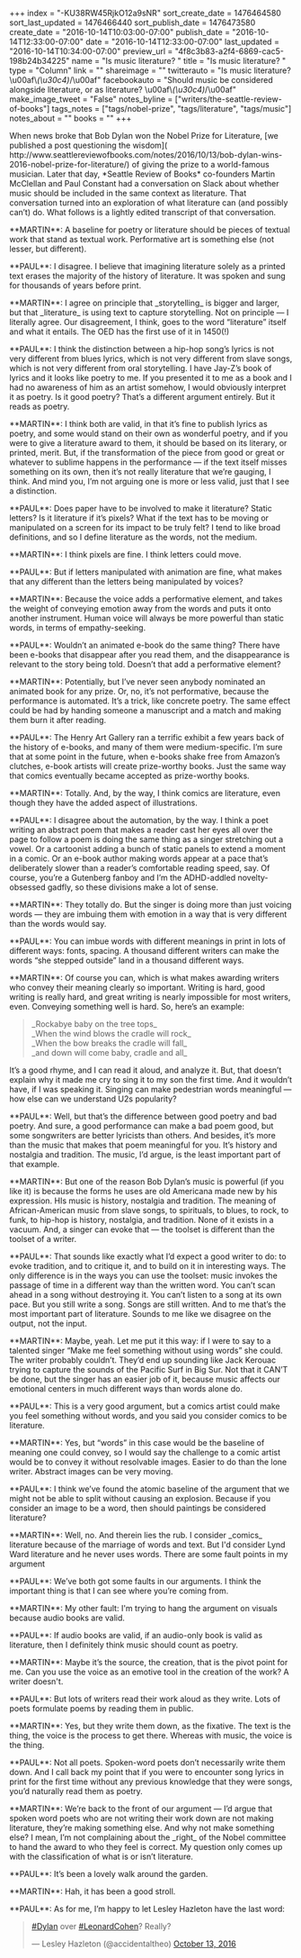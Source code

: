 +++
index = "-KU38RW45RjkO12a9sNR"
sort_create_date = 1476464580
sort_last_updated = 1476466440
sort_publish_date = 1476473580
create_date = "2016-10-14T10:03:00-07:00"
publish_date = "2016-10-14T12:33:00-07:00"
date = "2016-10-14T12:33:00-07:00"
last_updated = "2016-10-14T10:34:00-07:00"
preview_url = "4f8c3b83-a2f4-6869-cac5-198b24b34225"
name = "Is music literature? "
title = "Is music literature? "
type = "Column"
link = ""
shareimage = ""
twitterauto = "Is music literature?  \u00af\\_(\u30c4)_/\u00af"
facebookauto = "Should music be considered alongside literature, or as literature?  \u00af\\_(\u30c4)_/\u00af"
make_image_tweet = "False"
notes_byline = ["writers/the-seattle-review-of-books"]
tags_notes = ["tags/nobel-prize", "tags/literature", "tags/music"]
notes_about = ""
books = ""
+++
<p class="intro">When news broke that Bob Dylan won the Nobel Prize for Literature, [we published a post questioning the wisdom]( http://www.seattlereviewofbooks.com/notes/2016/10/13/bob-dylan-wins-2016-nobel-prize-for-literature/) of giving the prize to a world-famous musician. Later that day, *Seattle Review of Books* co-founders Martin McClellan and Paul Constant had a conversation on Slack about whether music should be included in the same context as literature. That conversation turned into an exploration of what literature can (and possibly can’t) do. What follows is a lightly edited transcript of that conversation.</p>

<p class="noindent">**MARTIN**: A baseline for poetry or literature should be pieces of textual work that stand as textual work. Performative art is something else (not lesser, but different).</p>

<p class="noindent">**PAUL**: I disagree. I believe that imagining literature solely as a printed text erases the majority of the history of literature. It was spoken and sung for thousands of years before print. </p>

<p class="noindent">**MARTIN**:  I agree on principle that _storytelling_ is bigger and larger, but that _literature_ is using text to capture storytelling. Not on principle — I literally agree. Our disagreement, I think, goes to the word “literature” itself and what it entails. The OED has the first use of it in 1450(!)</p>

<p class="noindent">**PAUL**: I think the distinction between a hip-hop song’s lyrics is not very different from blues lyrics, which is not very different from slave songs, which is not very different from oral storytelling. I have Jay-Z’s book of lyrics and it looks like poetry to me. If you presented it to me as a book and I had no awareness of him as an artist somehow, I would obviously interpret it as poetry. Is it good poetry? That’s a different argument entirely. But it reads as poetry. </p>

<p class="noindent">**MARTIN**:  I think both are valid, in that it’s fine to publish lyrics as poetry, and some would stand on their own as wonderful poetry, and if you were to give a literature award to them, it should be based on its literary, or printed, merit. But, if the transformation of the piece from good or great or whatever to sublime happens in the performance — if the text itself misses something on its own, then it’s not really literature that we’re gauging, I think. And mind you, I’m not arguing one is more or less valid, just that I see a distinction. </p>

<p class="noindent">**PAUL**:  Does paper have to be involved to make it literature? Static letters?  Is it literature if it’s pixels? What if the text has to be moving or manipulated on a screen for its impact to be truly felt? I tend to like broad definitions, and so I define literature as the words, not the medium. </p>

<p class="noindent">**MARTIN**:  I think pixels are fine. I think letters could move. </p>

<p class="noindent">**PAUL**: But if letters manipulated with animation are fine, what makes that any different than the letters being manipulated by voices? </p>

<p class="noindent">**MARTIN**: Because the voice adds a performative element, and takes the weight of conveying emotion away from the words and puts it onto another instrument. Human voice will always be more powerful than static words, in terms of empathy-seeking. </p>

<p class="noindent">**PAUL**: Wouldn’t an animated e-book do the same thing? There have been e-books that disappear after you read them, and the disappearance is relevant to the story being told. Doesn’t that add a performative element? </p>

<p class="noindent">**MARTIN**: Potentially, but I’ve never seen anybody nominated an animated book for any prize. Or, no, it’s not performative, because the performance is automated. It’s a trick, like concrete poetry. The same effect could be had by handing someone a manuscript and a match and making them burn it after reading. </p>

<p class="noindent">**PAUL**: The Henry Art Gallery ran a terrific exhibit a few years back of the history of e-books, and many of them were medium-specific. I’m sure that at some point in the future, when e-books shake free from Amazon’s clutches, e-book artists will create prize-worthy books. Just the same way that comics eventually became accepted as prize-worthy books. </p>

<p class="noindent">**MARTIN**: Totally. And, by the way, I think comics are literature, even though they have the added aspect of illustrations. </p>

<p class="noindent">**PAUL**:  I disagree about the automation, by the way. I think a poet writing an abstract poem that makes a reader cast her eyes all over the page to follow a poem is doing the same thing as a singer stretching out a vowel. Or a cartoonist adding a bunch of static panels to extend a moment in a comic. Or an e-book author making words appear at a pace that’s deliberately slower than a reader’s comfortable reading speed, say. Of course, you’re a Gutenberg fanboy and I’m the ADHD-addled novelty-obsessed gadfly, so these divisions make a lot of sense. </p>

<p class="noindent">**MARTIN**:  They totally do. But the singer is doing more than just voicing words — they are imbuing them with emotion in a way that is very different than the words would say. </p>

<p class="noindent">**PAUL**: You can imbue words with different meanings in print in lots of different ways: fonts, spacing. A thousand different writers can make the words “she stepped outside” land in a thousand different ways. </p>

<p class="noindent">**MARTIN**: Of course you can, which is what makes awarding writers who convey their meaning clearly so important. Writing is hard, good writing is really hard, and great writing is nearly impossible for most writers, even. Conveying something well is hard. So, here’s an example: </p>

<blockquote><p class="noindent">
_Rockabye baby on the tree tops_<br>
_When the wind blows the cradle will rock_<br>
_When the bow breaks the cradle will fall_<br>
_and down will come baby, cradle and all_</p>
</blockquote>

It’s a good rhyme, and I can read it aloud, and analyze it.  But, that doesn’t explain why it made me cry to sing it to my son the first time. And it wouldn’t have, if I was speaking it. Singing can make pedestrian words meaningful — how else can we understand U2s popularity?

<p class="noindent">**PAUL**:  Well, but that’s the difference between good poetry and bad poetry.  And sure, a good performance can make a bad poem good, but some songwriters are better lyricists than others.  And besides, it’s more than the music that makes that poem meaningful for you. It’s history and nostalgia and tradition. The music, I’d argue, is the least important part of that example. </p>

<p class="noindent">**MARTIN**: But one of the reason Bob Dylan’s music is powerful (if you like it) is because the forms he uses are old Americana made new by his expression. HIs music is history, nostalgia and tradition. The meaning of African-American music from slave songs, to spirituals, to blues, to rock, to funk, to hip-hop is history, nostalgia, and tradition. None of it exists in a vacuum. And, a singer can evoke that — the toolset is different than the toolset of a writer. </p>

<p class="noindent">**PAUL**: That sounds like exactly what I’d expect a good writer to do: to evoke tradition, and to critique it, and to build on it in interesting ways. The only difference is in the ways you can use the toolset: music invokes the passage of time in a different way than the written word. You can’t scan ahead in a song without destroying it. You can’t listen to a song at its own pace. But you still write a song. Songs are still written. And to me that’s the most important part of literature. Sounds to me like we disagree on the output, not the input. </p>

<p class="noindent">**MARTIN**:  Maybe, yeah. Let me put it this way: if I were to say to a talented singer “Make me feel something without using words” she could. The writer probably couldn’t. They’d end up sounding like Jack Kerouac trying to capture the sounds of the Pacific Surf in Big Sur. Not that it CAN’T be done, but the singer has an easier job of it, because music affects our emotional centers in much different ways than words alone do. </p>

<p class="noindent">**PAUL**: This is a very good argument, but a comics artist could make you feel something without words, and you said you consider comics to be literature. </p>

<p class="noindent">**MARTIN**: Yes, but “words” in this case would be the baseline of meaning one could convey, so I would say the challenge to a comic artist would be to convey it without resolvable images. Easier to do than the lone writer. Abstract images can be very moving. </p>

<p class="noindent">**PAUL**: I think we’ve found the atomic baseline of the argument that we might not be able to split without causing an explosion. Because if you consider an image to be a word, then should paintings be considered literature? </p>

<p class="noindent">**MARTIN**: Well, no. And therein lies the rub. I consider _comics_ literature because of the marriage of words and text. But I'd consider Lynd Ward literature and he never uses words. There are some fault points in my argument </p>

<p class="noindent">**PAUL**: We’ve both got some faults in our arguments. I think the important thing is that I can see where you’re coming from. </p>

<p class="noindent">**MARTIN**:  My other fault: I'm trying to hang the argument on visuals because audio books are valid. </p>

<p class="noindent">**PAUL**: If audio books are valid, if an audio-only book is valid as literature, then I definitely think music should count as poetry. </p>

<p class="noindent">**MARTIN**:  Maybe it’s the source, the creation, that is the pivot point for me. Can you use the voice as an emotive tool in the creation of the work? A writer doesn't. </p>

<p class="noindent">**PAUL**: But lots of writers read their work aloud as they write. Lots of poets formulate poems by reading them in public. </p>

<p class="noindent">**MARTIN**: Yes, but they write them down, as the fixative. The text is the thing, the voice is the process to get there. Whereas with music, the voice is the thing.</p>

<p class="noindent">**PAUL**:  Not all poets. Spoken-word poets don’t necessarily write them down. And I call back my point that if you were to encounter song lyrics in print for the first time without any previous knowledge that they were songs, you’d naturally read them as poetry. </p>

<p class="noindent">**MARTIN**: We’re back to the front of our argument — I’d argue that spoken word poets who are not writing their work down are not making literature, they’re making something else. And why not make something else? I mean, I’m not complaining about the _right_ of the Nobel committee to hand the award to who they feel is correct. My question only comes up with the classification of what is or isn’t literature. </p>

<p class="noindent">**PAUL**:   It’s been a lovely walk around the garden. </p>

<p class="noindent">**MARTIN**: Hah, it has been a good stroll. </p>

<p class="noindent">**PAUL**: As for me, I’m happy to let Lesley Hazleton have the last word: </p>

<blockquote class="twitter-tweet" data-lang="en"><p lang="en" dir="ltr"><a href="https://twitter.com/hashtag/Dylan?src=hash">#Dylan</a> over <a href="https://twitter.com/hashtag/LeonardCohen?src=hash">#LeonardCohen</a>?  Really?</p>&mdash; Lesley Hazleton (@accidentaltheo) <a href="https://twitter.com/accidentaltheo/status/786654112074964994">October 13, 2016</a></blockquote>

